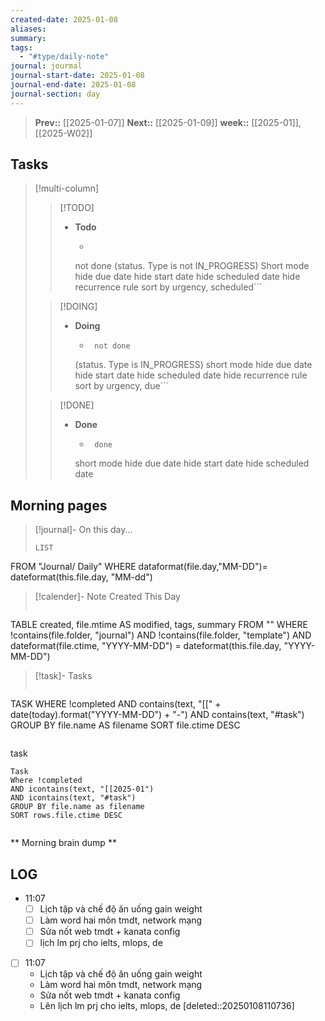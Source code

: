 ```yaml
---
created-date: 2025-01-08
aliases: 
summary: 
tags:
  - "#type/daily-note"
journal: jourmal
journal-start-date: 2025-01-08
journal-end-date: 2025-01-08
journal-section: day
---
```


>**Prev::** [[2025-01-07]]
>**Next::** [[2025-01-09]]
>**week::** [[2025-01]], [[2025-W02]]


## Tasks

> [!multi-column]
> 
>> [!TODO]
>> - **Todo**
>>   - ```tasks
>>    not done
>> (status. Type is not IN_PROGRESS)
>> Short mode
>>      hide due date
>>    hide start date
>>      hide scheduled date
>>    hide recurrence rule
>>    sort by urgency, scheduled```
>
>> [!DOING]
>> - **Doing**
>>   - ```tasks
>>      not done
>>    (status. Type is IN_PROGRESS)
>>      short mode
>>    hide due date
>>      hide start date
>>    hide scheduled date
>>      hide recurrence rule
>>    sort by urgency, due```
>
>> [!DONE]
>> - **Done**
>>   - ```tasks
>>      done
>>    short mode
>>      hide due date
>>    hide start date
>>    hide scheduled date



## Morning pages

>[!journal]- On this day...
>```dataview
>LIST
FROM "Journal/ Daily"
WHERE dataformat(file.day,"MM-DD")= dateformat(this.file.day, "MM-dd")

>[!calender]- Note Created This Day
>```dataview
TABLE created, file.mtime AS modified, tags, summary
FROM ""
WHERE !contains(file.folder, "journal") 
AND !contains(file.folder, "template")
AND dateformat(file.ctime, "YYYY-MM-DD") = dateformat(this.file.day, "YYYY-MM-DD")

>[!task]- Tasks
>```dataview
TASK
WHERE !completed
AND contains(text, "[[" + date(today).format("YYYY-MM-DD") + "-") 
AND contains(text, "#task")
GROUP BY file.name AS filename
SORT file.ctime DESC
>```

task
```dataview
Task
Where !completed
AND icontains(text, "[[2025-01")
AND icontains(text, "#task")
GROUP BY file.name as filename
SORT rows.file.ctime DESC
```
```dataviewjs 
```



** Morning brain dump **

## LOG




- 11:07 
	- [ ] Lịch tập và chế độ ăn uống gain weight
	- [ ] Làm word hai môn tmdt, network mạng
	- [ ] Sửa nốt web tmdt + kanata config 
	- [ ] lịch lm prj cho ielts, mlops, de
- [ ] 11:07 
	- Lịch tập và chế độ ăn uống gain weight 
	- Làm word hai môn tmdt, network mạng
	- Sửa nốt web tmdt + kanata config 
	- Lên lịch lm prj cho ielts, mlops, de 
	[deleted::20250108110736]